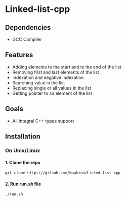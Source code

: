 # Linked-list-cpp
## Dependencies
- GCC Compiler
## Features
- Adding elements to the start and to the end of the list
- Removing first and last elements of the list
- Indexation and negative indexation
- Searching value in the list
- Replacing single or all values in the list
- Getting pointer to an element of the list

## Goals
- All integral C++ types support
## Installation 

###  On Unix/Linux
#### 1. Clone the repo 
```
git clone https://github.com/Naakinn/Linked-list-cpp
```
#### 2. Run run.sh file
```
./run.sh
```
